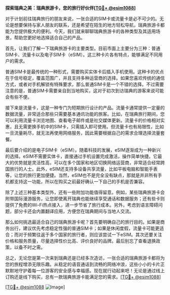 **探索瑞典之美：瑞典旅游卡，您的旅行好伙伴[[TG💪+ @esim1088](https://t.me/s/esim1088)]**

对于计划前往瑞典旅行的朋友来说，一张合适的SIM卡或流量卡是必不可少的。无论是想要保持与家人朋友的联系，还是希望在陌生的地方轻松导航，瑞典旅游卡都能为您提供极大的便利。今天，我们就来聊聊瑞典旅游卡的各种类型及其适用场景，帮助您更好地选择适合自己的产品。

首先，让我们了解一下瑞典旅游卡的主要类型。目前市面上主要分为三种：普通SIM卡、流量卡以及电子SIM卡（eSIM）。这三种卡片各有特点，能够满足不同用户的需求。

普通SIM卡是最传统的一种形式，需要购买实体卡后插入手机使用。这种卡的优点在于信号稳定，覆盖范围广，并且支持多种运营商的选择。如果您喜欢传统的通信方式，或者对手机解锁有特殊要求，那么普通SIM卡是一个不错的选择。不过需要注意的是，普通SIM卡需要亲自到当地购买，这对于初次到访瑞典的游客来说可能会有些不便。

接下来是流量卡，这是一种专门为短期旅行设计的产品。流量卡通常提供一定量的数据流量，非常适合那些只需要基本通讯功能的旅客。比如，在瑞典旅行期间，您可以利用流量卡浏览地图、查看电子邮件或是社交媒体更新。流量卡的价格相对实惠，且无需更换手机中的SIM卡，只需插入即可使用。但流量卡也有局限性，比如一旦流量耗尽，就无法再使用网络服务，因此需要根据自己的需求合理选择流量套餐。

最后要介绍的是电子SIM卡（eSIM）。随着科技的发展，eSIM逐渐成为一种新兴的选择。eSIM不需要实体卡，直接通过手机设置完成激活，操作简单快捷。它最大的优势就是灵活性高，可以在多个国家和地区切换网络运营商，非常适合经常跨国旅行的人士。此外，eSIM还支持多设备共享流量，比如平板电脑和智能手表等，让您的旅行更加便捷。当然，eSIM也不是完全没有缺点，那就是并非所有手机都支持这一功能，所以在购买之前最好确认一下自己的手机是否兼容。

除了上述三种基本类型外，还有一些附加功能值得留意。例如，某些瑞典旅游卡会附带国际漫游服务，让您即使离开瑞典也能继续享受通话和数据服务；还有些卡则提供了免费的Wi-Fi热点接入，进一步节省了旅行成本。另外，考虑到语言障碍问题，部分卡还会内置翻译应用，方便您在瑞典期间与当地人交流。

那么如何挑选最适合自己的瑞典旅游卡呢？首先要明确自己的旅行目的。如果是商务出行，建议优先考虑稳定性强的普通SIM卡；如果是休闲度假，流量卡可能更适合；而对于频繁往返于多个国家的旅行者，则应该尝试一下eSIM。其次还要关注价格和服务质量，尽量选择性价比高、评价良好的品牌。最后别忘了查看退换政策，以备不时之需。

总之，无论您是第一次来到瑞典还是已经多次造访，一张合适的瑞典旅游卡都将为您的旅程增添无限乐趣。从稳定的语音通话到流畅的网络冲浪，这些小小的卡片正默默地守护着每一位游客的安全感与幸福感。现在就行动起来吧！无论是通过线上订购还是线下购买，总有一款瑞典旅游卡能满足您的需求。[[TG💪+ @esim1088](https://t.me/s/esim1088)]

[[TG💪+ @esim1088](https://t.me/s/esim1088) ![Image](https://i.postimg.cc/4NQfJmqS/Snipaste-2025-05-13-00-14-12.png)]